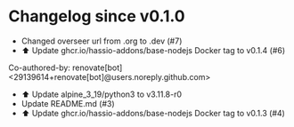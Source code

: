 # Changelog since v0.1.0
- Changed overseer url from .org to .dev (#7) 
- ⬆️ Update ghcr.io/hassio-addons/base-nodejs Docker tag to v0.1.4 (#6)

Co-authored-by: renovate[bot] <29139614+renovate[bot]@users.noreply.github.com> 
- ⬆️ Update alpine_3_19/python3 to v3.11.8-r0 
- Update README.md (#3) 
- ⬆️ Update ghcr.io/hassio-addons/base-nodejs Docker tag to v0.1.3 (#4) 
